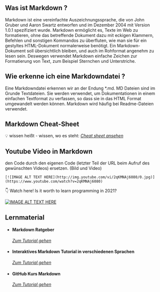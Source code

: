 ## Was ist Markdown ?

Markdown ist eine vereinfachte Auszeichnungssprache, die von John Gruber und Aaron Swartz entworfen und im Dezember 2004 mit Version 1.0.1 spezifiziert wurde. Markdown ermöglicht es, Texte im Web zu formatieren, ohne das betreffende Dokument dazu mit eckigen Klammern, Befehlen und sonstigen Kommandos zu überfluten, wie man sie für ein gestyltes HTML-Dokument normalerweise benötigt. Ein Markdown-Dokument soll übersichtlich bleiben, und auch im Rohformat angenehm zu lesen sein. Deswegen verwendet Markdown einfache Zeichen zur Formatierung von Text, zum Beispiel Sternchen und Unterstriche. 

## Wie erkenne ich eine Markdowndatei ?

Eine Markdowndatei erkennen wir an der Endung *.md. 
MD Dateien sind im Grunde Textdateien. Sie werden verwendet, um Dokumentationen in einem einfachen Textformat zu verfassen, so dass sie in das HTML Format umgewandelt werden können. Markdown wird häufig bei Readme-Dateien verwendet.


## Markdown Cheat-Sheet
:bulb: wissen heißt - wissen, wo es steht:
*[Cheat sheet ansehen](https://github.com/adam-p/markdown-here/wiki/Markdown-Cheatsheet)*

## Youtube Video in Markdown
den Code durch den eigenen Code (letzter Teil der URL beim Aufruf des gewünschten Videos) ersetzen. (Bild und Video)
```
[![IMAGE ALT TEXT HERE](http://img.youtube.com/vi/2qKMNAj6080/0.jpg)](https://www.youtube.com/watch?v=2qKMNAj6080)
```
:point_down: Watch here! Is it worth to learn programming in 2021?

[![IMAGE ALT TEXT HERE](http://img.youtube.com/vi/2qKMNAj6080/0.jpg)](https://www.youtube.com/watch?v=2qKMNAj6080)




## Lernmaterial

- #### **Markdown Ratgeber**
  [*Zum Tutorial gehen*](https://it-talents.de/it-ratgeber/tutorial-markdown-zur-formatierung-von-readme-dateien/)

- #### **Interaktives Markdown Tutorial in verschiedenen Sprachen**
  [*Zum Tutorial gehen*](https://www.markdowntutorial.com/lesson/1/)

- #### **GitHub Kurs Markdown**
  [*Zum Tutorial gehen*](https://lab.github.com/githubtraining/communicating-using-markdown)







